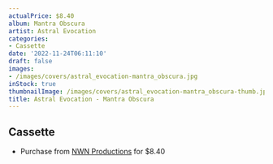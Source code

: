 ```yaml
---
actualPrice: $8.40
album: Mantra Obscura
artist: Astral Evocation
categories:
- Cassette
date: '2022-11-24T06:11:10'
draft: false
images:
- /images/covers/astral_evocation-mantra_obscura.jpg
inStock: true
thumbnailImage: /images/covers/astral_evocation-mantra_obscura-thumb.jpg
title: Astral Evocation - Mantra Obscura
---
```


## Cassette
* Purchase from [NWN Productions](http://shop.nwnprod.com/index.php?route=product/product&path=73&product_id=19661&sort=pd.name&order=ASC) for $8.40
